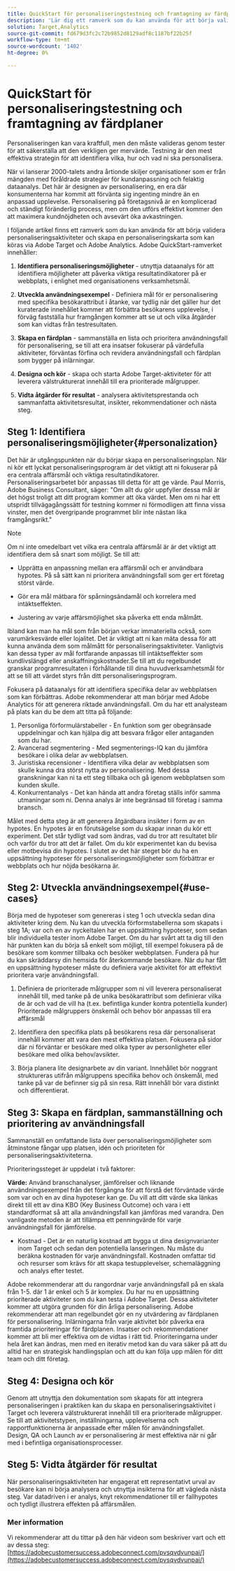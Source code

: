 ```yaml
---
title: QuickStart för personaliseringstestning och framtagning av färdplaner
description: 'Lär dig ett ramverk som du kan använda för att börja validera personaliseringsaktiviteter och skapa en personaliseringskarta som kan köras via Adobe Target och Adobe Analytics.  '
solution: Target,Analytics
source-git-commit: fd679d3fc2c72b9852d8129adf8c1187bf22b25f
workflow-type: tm+mt
source-wordcount: '1402'
ht-degree: 0%

---
```


# QuickStart för personaliseringstestning och framtagning av färdplaner

Personaliseringen kan vara kraftfull, men den måste valideras genom tester för att säkerställa att den verkligen ger mervärde. Testning är den mest effektiva strategin för att identifiera vilka, hur och vad ni ska personalisera.

När vi lanserar 2000-talets andra årtionde skiljer organisationer som er från mängden med föråldrade strategier för kundanpassning och felaktig dataanalys. Det här är designen av personalisering, en era där konsumenterna har kommit att förvänta sig ingenting mindre än en anpassad upplevelse. Personalisering på företagsnivå är en komplicerad och ständigt föränderlig process, men om den utförs effektivt kommer den att maximera kundnöjdheten och avsevärt öka avkastningen.

I följande artikel finns ett ramverk som du kan använda för att börja validera personaliseringsaktiviteter och skapa en personaliseringskarta som kan köras via Adobe Target och Adobe Analytics. Adobe QuickStart-ramverket innehåller:

1. **Identifiera personaliseringsmöjligheter** - utnyttja dataanalys för att identifiera möjligheter att påverka viktiga resultatindikatorer på er webbplats, i enlighet med organisationens verksamhetsmål.

1. **Utveckla användningsexempel** - Definiera mål för er personalisering med specifika besökarattribut i åtanke, var tydlig när det gäller hur det kuraterade innehållet kommer att förbättra besökarens upplevelse, i förväg fastställa hur framgången kommer att se ut och vilka åtgärder som kan vidtas från testresultaten.

1. **Skapa en färdplan** - sammanställa en lista och prioritera användningsfall för personalisering, se till att era insatser fokuserar på värdefulla aktiviteter, förväntas förfina och revidera användningsfall och färdplan som bygger på inlärningar.

1. **Designa och kör** - skapa och starta Adobe Target-aktiviteter för att leverera välstrukturerat innehåll till era prioriterade målgrupper.

1. **Vidta åtgärder för resultat** - analysera aktivitetsprestanda och sammanfatta aktivitetsresultat, insikter, rekommendationer och nästa steg.

## Steg 1: Identifiera personaliseringsmöjligheter{#personalization}

Det här är utgångspunkten när du börjar skapa en personaliseringsplan. När ni kör ett lyckat personaliseringsprogram är det viktigt att ni fokuserar på era centrala affärsmål och viktiga resultatindikatorer. Personaliseringsarbetet bör anpassas till detta för att ge värde. Paul Morris, Adobe Business Consultant, säger: &quot;Om allt du gör uppfyller dessa mål är det högst troligt att ditt program kommer att öka värdet. Men om ni har ett utspridt tillvägagångssätt för testning kommer ni förmodligen att finna vissa vinster, men det övergripande programmet blir inte nästan lika framgångsrikt.&quot;

>[!NOTE]
>
>Om ni inte omedelbart vet vilka era centrala affärsmål är är det viktigt att identifiera dem så snart som möjligt. Se till att:


* Upprätta en anpassning mellan era affärsmål och er användbara hypotes. På så sätt kan ni prioritera användningsfall som ger ert företag störst värde.

* Gör era mål mätbara för spårningsändamål och korrelera med intäktseffekten.

* Justering av varje affärsmöjlighet ska påverka ett enda målmått.

Ibland kan man ha mål som från början verkar immateriella också, som varumärkesvärde eller lojalitet. Det är viktigt att ni kan mäta dessa för att kunna använda dem som målmått för personaliseringsaktiviteter. Vanligtvis kan dessa typer av mål fortfarande anpassas till intäktseffekter som kundlivslängd eller anskaffningskostnader.Se till att du regelbundet granskar programresultaten i förhållande till dina huvudverksamhetsmål för att se till att värdet styrs från ditt personaliseringsprogram.

Fokusera på dataanalys för att identifiera specifika delar av webbplatsen som kan förbättras. Adobe rekommenderar att man börjar med Adobe Analytics för att generera riktade användningsfall. Om du har ett analysteam på plats kan du be dem att titta på följande:

1. Personliga förformulärstabeller - En funktion som ger obegränsade uppdelningar och kan hjälpa dig att besvara frågor eller antaganden som du har.
1. Avancerad segmentering - Med segmenterings-IQ kan du jämföra besökare i olika delar av webbplatsen.
1. Juristiska recensioner - Identifiera vilka delar av webbplatsen som skulle kunna dra störst nytta av personalisering. Med dessa granskningar kan ni ta ett steg tillbaka och gå igenom webbplatsen som kunden skulle.
1. Konkurrentanalys - Det kan hända att andra företag ställs inför samma utmaningar som ni. Denna analys är inte begränsad till företag i samma bransch.

Målet med detta steg är att generera åtgärdbara insikter i form av en hypotes. En hypotes är en förutsägelse som du skapar innan du kör ett experiment. Det står tydligt vad som ändras, vad du tror att resultatet blir och varför du tror att det är fallet. Om du kör experimentet kan du bevisa eller motbevisa din hypotes. I slutet av det här steget bör du ha en uppsättning hypoteser för personaliseringsmöjligheter som förbättrar er webbplats och hur nöjda besökarna är.

## Steg 2: Utveckla användningsexempel{#use-cases}

Börja med de hypoteser som genereras i steg 1 och utveckla sedan dina aktiviteter kring dem. Nu kan du utveckla förformstabellerna som skapats i steg 1A; var och en av nyckeltalen har en uppsättning hypoteser, som sedan blir individuella tester inom Adobe Target. Om du har svårt att ta dig till den här punkten kan du börja så enkelt som möjligt, till exempel fokusera på de besökare som kommer tillbaka och besöker webbplatsen. Fundera på hur du kan skräddarsy din hemsida för återkommande besökare. När du har fått en uppsättning hypoteser måste du definiera varje aktivitet för att effektivt prioritera varje användningsfall.

1. Definiera de prioriterade målgrupper som ni vill leverera personaliserat innehåll till, med tanke på de unika besökarattribut som definierar vilka de är och vad de vill ha (t.ex. befintliga kunder kontra potentiella kunder) Prioriterade målgruppers önskemål och behov bör anpassas till era affärsmål

1. Identifiera den specifika plats på besökarens resa där personaliserat innehåll kommer att vara den mest effektiva platsen. Fokusera på sidor där ni förväntar er besökare med olika typer av personligheter eller besökare med olika behov/avsikter.

1. Börja planera lite designarbete av din variant. Innehållet bör noggrant struktureras utifrån målgruppens specifika behov och önskemål, med tanke på var de befinner sig på sin resa. Rätt innehåll bör vara distinkt och differentierat.

## Steg 3: Skapa en färdplan, sammanställning och prioritering av användningsfall

Sammanställ en omfattande lista över personaliseringsmöjligheter som åtminstone fångar upp platsen, idén och prioriteten för personaliseringsaktiviteterna.

Prioriteringssteget är uppdelat i två faktorer:

**Värde:** Använd branschanalyser, jämförelser och liknande användningsexempel från det förgångna för att förstå det förväntade värde som var och en av dina hypoteser kan ge. Du vill att ditt värde ska länkas direkt till ett av dina KBO (Key Business Outcome) och vara i ett standardformat så att alla användningsfall kan jämföras med varandra. Den vanligaste metoden är att tillämpa ett penningvärde för varje användningsfall för jämförelse.

* Kostnad - Det är en naturlig kostnad att bygga ut dina designvarianter inom Target och sedan den potentiella lanseringen. Nu måste du beräkna kostnaden för varje användningsfall. Kostnaden omfattar tid och resurser som krävs för att skapa testupplevelser, schemaläggning och analys efter testet.

Adobe rekommenderar att du rangordnar varje användningsfall på en skala från 1-5. där 1 är enkel och 5 är komplex. Du har nu en uppsättning prioriterade aktiviteter som du kan testa i Adobe Target. Dessa aktiviteter kommer att utgöra grunden för din årliga personalisering. Adobe rekommenderar att man regelbundet gör en ny utvärdering av färdplanen för personalisering. Inlärningarna från varje aktivitet bör påverka era framtida prioriteringar för färdplanen. Insatser och rekommendationer kommer att bli mer effektiva om de vidtas i rätt tid. Prioriteringarna under hela året kan ändras, men med en iterativ metod kan du vara säker på att du alltid har en strategisk handlingsplan och att du kan följa upp målen för ditt team och ditt företag.

## Steg 4: Designa och kör

Genom att utnyttja den dokumentation som skapats för att integrera personaliseringen i praktiken kan du skapa en personaliseringsaktivitet i Target och leverera välstrukturerat innehåll till era prioriterade målgrupper. Se till att aktivitetstypen, inställningarna, upplevelserna och rapportfunktionerna är anpassade efter målen för användningsfallet. Design, QA och Launch av er personalisering är mest effektiva när ni går med i befintliga organisationsprocesser.

## Steg 5: Vidta åtgärder för resultat

När personaliseringsaktiviteten har engagerat ett representativt urval av besökare kan ni börja analysera och utnyttja insikterna för att vägleda nästa steg. Var datadriven i er analys, knyt rekommendationer till er fallhypotes och tydligt illustrera effekten på affärsmålen.

### Mer information

Vi rekommenderar att du tittar på den här videon som beskriver vart och ett av dessa steg: [https://adobecustomersuccess.adobeconnect.com/pvsqvdvunpai/](https://adobecustomersuccess.adobeconnect.com/pvsqvdvunpai/)